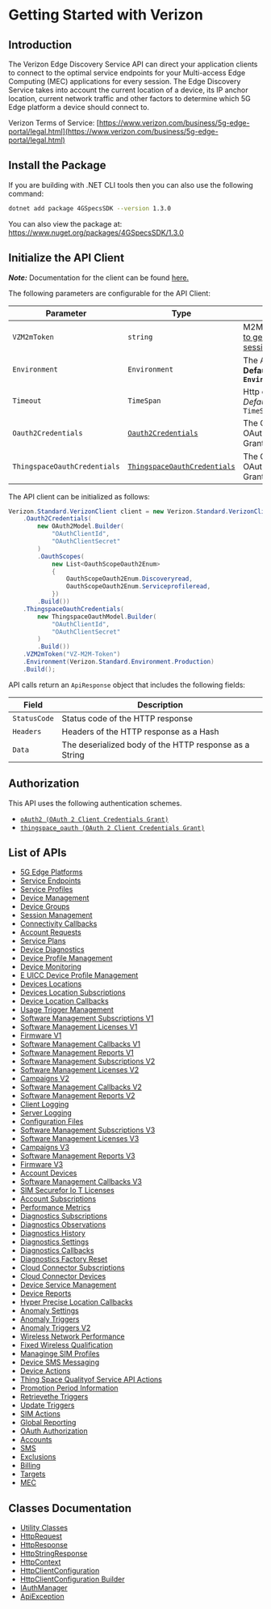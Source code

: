 
# Getting Started with Verizon

## Introduction

The Verizon Edge Discovery Service API can direct your application clients to connect to the optimal service endpoints for your Multi-access Edge Computing (MEC) applications for every session. The Edge Discovery Service takes into account the current location of a device, its IP anchor location, current network traffic and other factors to determine which 5G Edge platform a device should connect to.

Verizon Terms of Service: [https://www.verizon.com/business/5g-edge-portal/legal.html](https://www.verizon.com/business/5g-edge-portal/legal.html)

## Install the Package

If you are building with .NET CLI tools then you can also use the following command:

```bash
dotnet add package 4GSpecsSDK --version 1.3.0
```

You can also view the package at:
https://www.nuget.org/packages/4GSpecsSDK/1.3.0

## Initialize the API Client

**_Note:_** Documentation for the client can be found [here.](https://www.github.com/itsAdee/4-g-specs-dotnet-sdk/tree/1.3.0/doc/client.md)

The following parameters are configurable for the API Client:

| Parameter | Type | Description |
|  --- | --- | --- |
| `VZM2mToken` | `string` | M2M Session Token ([How to generate an M2M session token?](page:getting-started/5g-edge-developer-creds-token#obtaining-a-vz-m2m-session-token-programmatically)) |
| `Environment` | `Environment` | The API environment. <br> **Default: `Environment.Production`** |
| `Timeout` | `TimeSpan` | Http client timeout.<br>*Default*: `TimeSpan.FromSeconds(100)` |
| `Oauth2Credentials` | [`Oauth2Credentials`](https://www.github.com/itsAdee/4-g-specs-dotnet-sdk/tree/1.3.0/doc/$a/https://www.github.com/itsAdee/4-g-specs-dotnet-sdk/tree/1.3.0/oauth-2-client-credentials-grant.md) | The Credentials Setter for OAuth 2 Client Credentials Grant |
| `ThingspaceOauthCredentials` | [`ThingspaceOauthCredentials`](https://www.github.com/itsAdee/4-g-specs-dotnet-sdk/tree/1.3.0/doc/$a/https://www.github.com/itsAdee/4-g-specs-dotnet-sdk/tree/1.3.0/oauth-2-client-credentials-grant-1.md) | The Credentials Setter for OAuth 2 Client Credentials Grant |

The API client can be initialized as follows:

```csharp
Verizon.Standard.VerizonClient client = new Verizon.Standard.VerizonClient.Builder()
    .Oauth2Credentials(
        new OAuth2Model.Builder(
            "OAuthClientId",
            "OAuthClientSecret"
        )
        .OauthScopes(
            new List<OauthScopeOauth2Enum>
            {
                OauthScopeOauth2Enum.Discoveryread,
                OauthScopeOauth2Enum.Serviceprofileread,
            })
        .Build())
    .ThingspaceOauthCredentials(
        new ThingspaceOauthModel.Builder(
            "OAuthClientId",
            "OAuthClientSecret"
        )
        .Build())
    .VZM2mToken("VZ-M2M-Token")
    .Environment(Verizon.Standard.Environment.Production)
    .Build();
```

API calls return an `ApiResponse` object that includes the following fields:

| Field | Description |
|  --- | --- |
| `StatusCode` | Status code of the HTTP response |
| `Headers` | Headers of the HTTP response as a Hash |
| `Data` | The deserialized body of the HTTP response as a String |

## Authorization

This API uses the following authentication schemes.

* [`oAuth2 (OAuth 2 Client Credentials Grant)`](https://www.github.com/itsAdee/4-g-specs-dotnet-sdk/tree/1.3.0/doc/$a/https://www.github.com/itsAdee/4-g-specs-dotnet-sdk/tree/1.3.0/oauth-2-client-credentials-grant.md)
* [`thingspace_oauth (OAuth 2 Client Credentials Grant)`](https://www.github.com/itsAdee/4-g-specs-dotnet-sdk/tree/1.3.0/doc/$a/https://www.github.com/itsAdee/4-g-specs-dotnet-sdk/tree/1.3.0/oauth-2-client-credentials-grant-1.md)

## List of APIs

* [5G Edge Platforms](https://www.github.com/itsAdee/4-g-specs-dotnet-sdk/tree/1.3.0/doc/controllers/5g-edge-platforms.md)
* [Service Endpoints](https://www.github.com/itsAdee/4-g-specs-dotnet-sdk/tree/1.3.0/doc/controllers/service-endpoints.md)
* [Service Profiles](https://www.github.com/itsAdee/4-g-specs-dotnet-sdk/tree/1.3.0/doc/controllers/service-profiles.md)
* [Device Management](https://www.github.com/itsAdee/4-g-specs-dotnet-sdk/tree/1.3.0/doc/controllers/device-management.md)
* [Device Groups](https://www.github.com/itsAdee/4-g-specs-dotnet-sdk/tree/1.3.0/doc/controllers/device-groups.md)
* [Session Management](https://www.github.com/itsAdee/4-g-specs-dotnet-sdk/tree/1.3.0/doc/controllers/session-management.md)
* [Connectivity Callbacks](https://www.github.com/itsAdee/4-g-specs-dotnet-sdk/tree/1.3.0/doc/controllers/connectivity-callbacks.md)
* [Account Requests](https://www.github.com/itsAdee/4-g-specs-dotnet-sdk/tree/1.3.0/doc/controllers/account-requests.md)
* [Service Plans](https://www.github.com/itsAdee/4-g-specs-dotnet-sdk/tree/1.3.0/doc/controllers/service-plans.md)
* [Device Diagnostics](https://www.github.com/itsAdee/4-g-specs-dotnet-sdk/tree/1.3.0/doc/controllers/device-diagnostics.md)
* [Device Profile Management](https://www.github.com/itsAdee/4-g-specs-dotnet-sdk/tree/1.3.0/doc/controllers/device-profile-management.md)
* [Device Monitoring](https://www.github.com/itsAdee/4-g-specs-dotnet-sdk/tree/1.3.0/doc/controllers/device-monitoring.md)
* [E UICC Device Profile Management](https://www.github.com/itsAdee/4-g-specs-dotnet-sdk/tree/1.3.0/doc/controllers/e-uicc-device-profile-management.md)
* [Devices Locations](https://www.github.com/itsAdee/4-g-specs-dotnet-sdk/tree/1.3.0/doc/controllers/devices-locations.md)
* [Devices Location Subscriptions](https://www.github.com/itsAdee/4-g-specs-dotnet-sdk/tree/1.3.0/doc/controllers/devices-location-subscriptions.md)
* [Device Location Callbacks](https://www.github.com/itsAdee/4-g-specs-dotnet-sdk/tree/1.3.0/doc/controllers/device-location-callbacks.md)
* [Usage Trigger Management](https://www.github.com/itsAdee/4-g-specs-dotnet-sdk/tree/1.3.0/doc/controllers/usage-trigger-management.md)
* [Software Management Subscriptions V1](https://www.github.com/itsAdee/4-g-specs-dotnet-sdk/tree/1.3.0/doc/controllers/software-management-subscriptions-v1.md)
* [Software Management Licenses V1](https://www.github.com/itsAdee/4-g-specs-dotnet-sdk/tree/1.3.0/doc/controllers/software-management-licenses-v1.md)
* [Firmware V1](https://www.github.com/itsAdee/4-g-specs-dotnet-sdk/tree/1.3.0/doc/controllers/firmware-v1.md)
* [Software Management Callbacks V1](https://www.github.com/itsAdee/4-g-specs-dotnet-sdk/tree/1.3.0/doc/controllers/software-management-callbacks-v1.md)
* [Software Management Reports V1](https://www.github.com/itsAdee/4-g-specs-dotnet-sdk/tree/1.3.0/doc/controllers/software-management-reports-v1.md)
* [Software Management Subscriptions V2](https://www.github.com/itsAdee/4-g-specs-dotnet-sdk/tree/1.3.0/doc/controllers/software-management-subscriptions-v2.md)
* [Software Management Licenses V2](https://www.github.com/itsAdee/4-g-specs-dotnet-sdk/tree/1.3.0/doc/controllers/software-management-licenses-v2.md)
* [Campaigns V2](https://www.github.com/itsAdee/4-g-specs-dotnet-sdk/tree/1.3.0/doc/controllers/campaigns-v2.md)
* [Software Management Callbacks V2](https://www.github.com/itsAdee/4-g-specs-dotnet-sdk/tree/1.3.0/doc/controllers/software-management-callbacks-v2.md)
* [Software Management Reports V2](https://www.github.com/itsAdee/4-g-specs-dotnet-sdk/tree/1.3.0/doc/controllers/software-management-reports-v2.md)
* [Client Logging](https://www.github.com/itsAdee/4-g-specs-dotnet-sdk/tree/1.3.0/doc/controllers/client-logging.md)
* [Server Logging](https://www.github.com/itsAdee/4-g-specs-dotnet-sdk/tree/1.3.0/doc/controllers/server-logging.md)
* [Configuration Files](https://www.github.com/itsAdee/4-g-specs-dotnet-sdk/tree/1.3.0/doc/controllers/configuration-files.md)
* [Software Management Subscriptions V3](https://www.github.com/itsAdee/4-g-specs-dotnet-sdk/tree/1.3.0/doc/controllers/software-management-subscriptions-v3.md)
* [Software Management Licenses V3](https://www.github.com/itsAdee/4-g-specs-dotnet-sdk/tree/1.3.0/doc/controllers/software-management-licenses-v3.md)
* [Campaigns V3](https://www.github.com/itsAdee/4-g-specs-dotnet-sdk/tree/1.3.0/doc/controllers/campaigns-v3.md)
* [Software Management Reports V3](https://www.github.com/itsAdee/4-g-specs-dotnet-sdk/tree/1.3.0/doc/controllers/software-management-reports-v3.md)
* [Firmware V3](https://www.github.com/itsAdee/4-g-specs-dotnet-sdk/tree/1.3.0/doc/controllers/firmware-v3.md)
* [Account Devices](https://www.github.com/itsAdee/4-g-specs-dotnet-sdk/tree/1.3.0/doc/controllers/account-devices.md)
* [Software Management Callbacks V3](https://www.github.com/itsAdee/4-g-specs-dotnet-sdk/tree/1.3.0/doc/controllers/software-management-callbacks-v3.md)
* [SIM Securefor Io T Licenses](https://www.github.com/itsAdee/4-g-specs-dotnet-sdk/tree/1.3.0/doc/controllers/sim-securefor-io-t-licenses.md)
* [Account Subscriptions](https://www.github.com/itsAdee/4-g-specs-dotnet-sdk/tree/1.3.0/doc/controllers/account-subscriptions.md)
* [Performance Metrics](https://www.github.com/itsAdee/4-g-specs-dotnet-sdk/tree/1.3.0/doc/controllers/performance-metrics.md)
* [Diagnostics Subscriptions](https://www.github.com/itsAdee/4-g-specs-dotnet-sdk/tree/1.3.0/doc/controllers/diagnostics-subscriptions.md)
* [Diagnostics Observations](https://www.github.com/itsAdee/4-g-specs-dotnet-sdk/tree/1.3.0/doc/controllers/diagnostics-observations.md)
* [Diagnostics History](https://www.github.com/itsAdee/4-g-specs-dotnet-sdk/tree/1.3.0/doc/controllers/diagnostics-history.md)
* [Diagnostics Settings](https://www.github.com/itsAdee/4-g-specs-dotnet-sdk/tree/1.3.0/doc/controllers/diagnostics-settings.md)
* [Diagnostics Callbacks](https://www.github.com/itsAdee/4-g-specs-dotnet-sdk/tree/1.3.0/doc/controllers/diagnostics-callbacks.md)
* [Diagnostics Factory Reset](https://www.github.com/itsAdee/4-g-specs-dotnet-sdk/tree/1.3.0/doc/controllers/diagnostics-factory-reset.md)
* [Cloud Connector Subscriptions](https://www.github.com/itsAdee/4-g-specs-dotnet-sdk/tree/1.3.0/doc/controllers/cloud-connector-subscriptions.md)
* [Cloud Connector Devices](https://www.github.com/itsAdee/4-g-specs-dotnet-sdk/tree/1.3.0/doc/controllers/cloud-connector-devices.md)
* [Device Service Management](https://www.github.com/itsAdee/4-g-specs-dotnet-sdk/tree/1.3.0/doc/controllers/device-service-management.md)
* [Device Reports](https://www.github.com/itsAdee/4-g-specs-dotnet-sdk/tree/1.3.0/doc/controllers/device-reports.md)
* [Hyper Precise Location Callbacks](https://www.github.com/itsAdee/4-g-specs-dotnet-sdk/tree/1.3.0/doc/controllers/hyper-precise-location-callbacks.md)
* [Anomaly Settings](https://www.github.com/itsAdee/4-g-specs-dotnet-sdk/tree/1.3.0/doc/controllers/anomaly-settings.md)
* [Anomaly Triggers](https://www.github.com/itsAdee/4-g-specs-dotnet-sdk/tree/1.3.0/doc/controllers/anomaly-triggers.md)
* [Anomaly Triggers V2](https://www.github.com/itsAdee/4-g-specs-dotnet-sdk/tree/1.3.0/doc/controllers/anomaly-triggers-v2.md)
* [Wireless Network Performance](https://www.github.com/itsAdee/4-g-specs-dotnet-sdk/tree/1.3.0/doc/controllers/wireless-network-performance.md)
* [Fixed Wireless Qualification](https://www.github.com/itsAdee/4-g-specs-dotnet-sdk/tree/1.3.0/doc/controllers/fixed-wireless-qualification.md)
* [Managinge SIM Profiles](https://www.github.com/itsAdee/4-g-specs-dotnet-sdk/tree/1.3.0/doc/controllers/managinge-sim-profiles.md)
* [Device SMS Messaging](https://www.github.com/itsAdee/4-g-specs-dotnet-sdk/tree/1.3.0/doc/controllers/device-sms-messaging.md)
* [Device Actions](https://www.github.com/itsAdee/4-g-specs-dotnet-sdk/tree/1.3.0/doc/controllers/device-actions.md)
* [Thing Space Qualityof Service API Actions](https://www.github.com/itsAdee/4-g-specs-dotnet-sdk/tree/1.3.0/doc/controllers/thing-space-qualityof-service-api-actions.md)
* [Promotion Period Information](https://www.github.com/itsAdee/4-g-specs-dotnet-sdk/tree/1.3.0/doc/controllers/promotion-period-information.md)
* [Retrievethe Triggers](https://www.github.com/itsAdee/4-g-specs-dotnet-sdk/tree/1.3.0/doc/controllers/retrievethe-triggers.md)
* [Update Triggers](https://www.github.com/itsAdee/4-g-specs-dotnet-sdk/tree/1.3.0/doc/controllers/update-triggers.md)
* [SIM Actions](https://www.github.com/itsAdee/4-g-specs-dotnet-sdk/tree/1.3.0/doc/controllers/sim-actions.md)
* [Global Reporting](https://www.github.com/itsAdee/4-g-specs-dotnet-sdk/tree/1.3.0/doc/controllers/global-reporting.md)
* [OAuth Authorization](https://www.github.com/itsAdee/4-g-specs-dotnet-sdk/tree/1.3.0/doc/controllers/oauth-authorization.md)
* [Accounts](https://www.github.com/itsAdee/4-g-specs-dotnet-sdk/tree/1.3.0/doc/controllers/accounts.md)
* [SMS](https://www.github.com/itsAdee/4-g-specs-dotnet-sdk/tree/1.3.0/doc/controllers/sms.md)
* [Exclusions](https://www.github.com/itsAdee/4-g-specs-dotnet-sdk/tree/1.3.0/doc/controllers/exclusions.md)
* [Billing](https://www.github.com/itsAdee/4-g-specs-dotnet-sdk/tree/1.3.0/doc/controllers/billing.md)
* [Targets](https://www.github.com/itsAdee/4-g-specs-dotnet-sdk/tree/1.3.0/doc/controllers/targets.md)
* [MEC](https://www.github.com/itsAdee/4-g-specs-dotnet-sdk/tree/1.3.0/doc/controllers/mec.md)

## Classes Documentation

* [Utility Classes](https://www.github.com/itsAdee/4-g-specs-dotnet-sdk/tree/1.3.0/doc/utility-classes.md)
* [HttpRequest](https://www.github.com/itsAdee/4-g-specs-dotnet-sdk/tree/1.3.0/doc/http-request.md)
* [HttpResponse](https://www.github.com/itsAdee/4-g-specs-dotnet-sdk/tree/1.3.0/doc/http-response.md)
* [HttpStringResponse](https://www.github.com/itsAdee/4-g-specs-dotnet-sdk/tree/1.3.0/doc/http-string-response.md)
* [HttpContext](https://www.github.com/itsAdee/4-g-specs-dotnet-sdk/tree/1.3.0/doc/http-context.md)
* [HttpClientConfiguration](https://www.github.com/itsAdee/4-g-specs-dotnet-sdk/tree/1.3.0/doc/http-client-configuration.md)
* [HttpClientConfiguration Builder](https://www.github.com/itsAdee/4-g-specs-dotnet-sdk/tree/1.3.0/doc/http-client-configuration-builder.md)
* [IAuthManager](https://www.github.com/itsAdee/4-g-specs-dotnet-sdk/tree/1.3.0/doc/i-auth-manager.md)
* [ApiException](https://www.github.com/itsAdee/4-g-specs-dotnet-sdk/tree/1.3.0/doc/api-exception.md)

